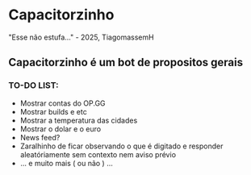 # Capacitorzinho
"Esse não estufa..." - 2025, TiagomassemH 

## Capacitorzinho é um bot de propositos gerais

### TO-DO LIST:
- Mostrar contas do OP.GG
- Mostrar builds e etc
- Mostrar a temperatura das cidades
- Mostrar o dolar e o euro
- News feed?
- Zaralhinho de ficar observando o que é digitado e responder aleatóriamente sem contexto nem aviso prévio
- ... e muito mais ( ou não ) ...
